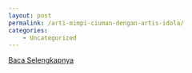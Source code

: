 ```yaml
---
layout: post
permalink: /arti-mimpi-ciuman-dengan-artis-idola/
categories:
    - Uncategorized
---
```


[Baca Selengkapnya](/08)